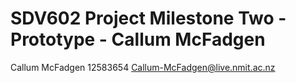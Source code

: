 # SDV602 Project Milestone Two - Prototype - Callum McFadgen

Callum McFadgen
12583654
Callum-McFadgen@live.nmit.ac.nz

